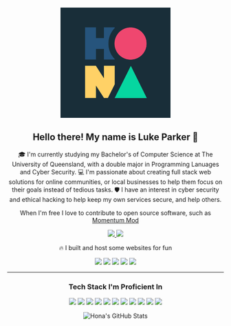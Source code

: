 <p align="center">
    <img width="256" height="256" src="assets/Hona.gif" />
</p>

<h2 align="center">Hello there! My name is Luke Parker 👋</h2>
<p align="center">
    🎓 I'm currently studying my Bachelor's of Computer Science at The University of Queensland, with a double major in Programming Lanuages and Cyber Security. 💻 I'm passionate about creating full stack web solutions for online communities, or local businesses to help them focus on their goals instead of tedious tasks. 🛡️ I have an interest in cyber security and ethical hacking to help keep my own services secure, and help others.
</p>

<p align="center">
    When I'm free I love to contribute to open source software, such as <a href="https://github.com/momentum-mod">Momentum Mod<a/>
</p>

<p align="center">
    <a href="https://www.linkedin.com/in/luke-parker-6643761a1">
        <img src="https://img.shields.io/badge/linkedin-%230077B5.svg?&style=for-the-badge&logo=linkedin&logoColor=white" height=25>
    </a> 
    <a href="https://lukeparker.dev">
        <img src="https://img.shields.io/badge/blog-%23212121.svg?&style=for-the-badge" height=25>
    </a> 
</p>

<p align="center">
    🔥 I built and host some websites for fun
</p>
<p align="center">
    <a href="https://tempushub.xyz"><img src="https://img.shields.io/badge/Tempus Hub-brown?style=flat-square"></a>
    <a href="https://lukeparker.dev"><img src="https://img.shields.io/badge/Personal Portfolio/Blog-green?style=flat-square"></a>
    <a href="https://jump-map-elo.lukeparker.dev"><img src="https://img.shields.io/badge/Jump Map Elo-red?style=flat-square"></a>
    <a href="https://dev-reef.sharksvolleyballclub.com"><img src="https://img.shields.io/badge/Sports Club App-magenta?style=flat-square"></a>
    <a href="https://officequotes.lukeparker.dev"><img src="https://img.shields.io/badge/The Office (US) Quotes-yellow?style=flat-square"></a>
</p>

<hr>
<h3 align="center">Tech Stack I'm Proficient In</h3>
<p align="center">
<img src="https://img.shields.io/badge/.NET-5C2D91.svg?&style=for-the-badge&logo=C-Sharp&logoColor=%23fff"/>
<img src="https://img.shields.io/badge/Blazor-512BD4.svg?&style=for-the-badge&logo=blazor&logoColor=white"/>
<img src="https://img.shields.io/badge/Node.js-%23eeeeee.svg?&style=for-the-badge&logo=node.js&logoColor=%23417e38"/>
<img src="https://img.shields.io/badge/javascript-%23323330.svg?&style=for-the-badge&logo=javascript&logoColor=%23F7DF1E"/>
<img src="https://img.shields.io/badge/html5-%23E34F26.svg?&style=for-the-badge&logo=html5&logoColor=white"/> 
<img src="https://img.shields.io/badge/css3-%231572B6.svg?&style=for-the-badge&logo=css3&logoColor=white"/> 
<img src="https://img.shields.io/badge/git-%23F05033.svg?&style=for-the-badge&logo=git&logoColor=white"/> 
<img src="https://img.shields.io/badge/github-%23121011.svg?&style=for-the-badge&logo=github&logoColor=white"/>
<img src="https://img.shields.io/badge/Docker-2496ED.svg?&style=for-the-badge&logo=docker&logoColor=white"/>
<img src="https://img.shields.io/badge/Cloudflare-F38020.svg?&style=for-the-badge&logo=cloudflare&logoColor=white"/>
<img src="https://img.shields.io/badge/NGINX-269539.svg?&style=for-the-badge&logo=nginx&logoColor=white"/>
</p>

<p align="center"><img alt="Hona's GitHub Stats" src="https://github-readme-stats.vercel.app/api?username=Hona&show_icons=true&hide_border=true&count_private=true"></p>
